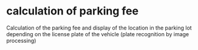 # calculation of parking fee
 Calculation of the parking fee and display of the location in the parking lot depending on the license plate of the vehicle (plate recognition by image processing)
